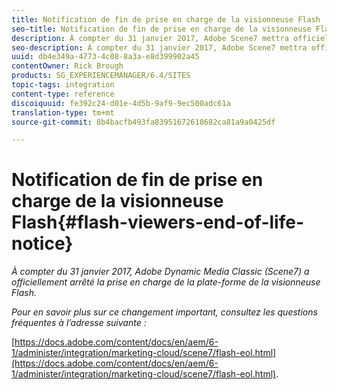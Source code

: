 ```yaml
---
title: Notification de fin de prise en charge de la visionneuse Flash
seo-title: Notification de fin de prise en charge de la visionneuse Flash
description: À compter du 31 janvier 2017, Adobe Scene7 mettra officiellement fin à la prise en charge de la plate-forme de la visionneuse Flash.
seo-description: À compter du 31 janvier 2017, Adobe Scene7 mettra officiellement fin à la prise en charge de la plate-forme de la visionneuse Flash.
uuid: db4e349a-4773-4c08-8a3a-e8d399902a45
contentOwner: Rick Brough
products: SG_EXPERIENCEMANAGER/6.4/SITES
topic-tags: integration
content-type: reference
discoiquuid: fe392c24-d01e-4d5b-9af9-9ec500adc61a
translation-type: tm+mt
source-git-commit: 8b4bacfb493fa83951672618682ca81a9a0425df

---
```



# Notification de fin de prise en charge de la visionneuse Flash{#flash-viewers-end-of-life-notice}

*À compter du 31 janvier 2017, Adobe Dynamic Media Classic (Scene7) a officiellement arrêté la prise en charge de la plate-forme de la visionneuse Flash.*

*Pour en savoir plus sur ce changement important, consultez les questions fréquentes à l’adresse suivante :*

[https://docs.adobe.com/content/docs/en/aem/6-1/administer/integration/marketing-cloud/scene7/flash-eol.html](https://docs.adobe.com/content/docs/en/aem/6-1/administer/integration/marketing-cloud/scene7/flash-eol.html).
